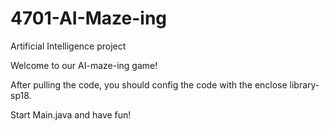 # 4701-AI-Maze-ing
Artificial Intelligence project

Welcome to our AI-maze-ing game!

After pulling the code, you should config the code with the enclose library-sp18.

Start Main.java and have fun!
